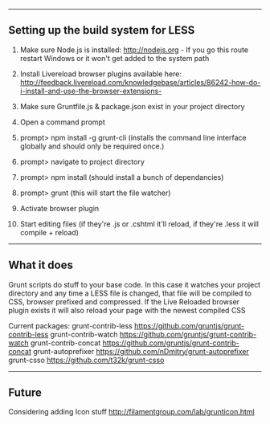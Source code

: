 -----------------------------------------
Setting up the build system for LESS
-----------------------------------------

1. Make sure Node.js is installed: http://nodejs.org - If you go this route restart Windows or it won't get added to the system path

2. Install Livereload browser plugins available here: http://feedback.livereload.com/knowledgebase/articles/86242-how-do-i-install-and-use-the-browser-extensions-

3. Make sure Gruntfile.js & package.json exist in your project directory
4. Open a command prompt
5. prompt> npm install -g grunt-cli 
    (installs the command line interface globally and should only be required once.)
6. prompt> navigate to project directory 
7. prompt> npm install  (should install a bunch of dependancies)
8. prompt> grunt (this will start the file watcher)
9. Activate browser plugin
10. Start editing files (if they're .js or .cshtml it'll reload, if they're .less it will compile + reload) 


-----------------------------------------
What it does
-----------------------------------------

Grunt scripts do stuff to your base code. In this case it watches your project
directory and any time a LESS file is changed, that file will be compiled to CSS,
browser prefixed and compressed. If the Live Reloaded browser plugin exists it will
also reload your page with the newest compiled CSS

Current packages:
    grunt-contrib-less    https://github.com/gruntjs/grunt-contrib-less
    grunt-contrib-watch    https://github.com/gruntjs/grunt-contrib-watch
    grunt-contrib-concat    https://github.com/gruntjs/grunt-contrib-concat
    grunt-autoprefixer    https://github.com/nDmitry/grunt-autoprefixer
    grunt-csso     https://github.com/t32k/grunt-csso


-----------------------------------------
Future
-----------------------------------------
Considering adding Icon stuff
http://filamentgroup.com/lab/grunticon.html